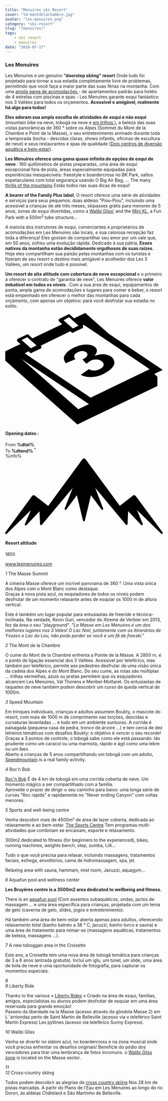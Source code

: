 ```yaml
---
title: "Menuires ski Resort"
cover: "lm-montdelachambre.jpg"
avatar: "les-menuires.png"
category: "ski-resort"
slug: "/menuires/"
tags:
    - ski resort
    - menuires
date: "2018-07-17"
---
```


<div class="edito-wrapper station">
<div class="banner-station">
<div class="banner-station-logo">
<imgtest data="les-menuires.png" directory="post" alt="Les Menuires"></imgtest>
</div>
</div>
<h3 class="main-title-1 h-margin-bottom-0">Les Menuires</h1>
<div class="rich-text">
<p>Les Menuires e um genuíno <strong>“doorstep skiing” resort</strong> Onde tudo foi projetado para tornar a sua estadia completamente livre de problemas, permitindo que você faça a maior parte das suas férias na montanha. Com uma <a rel="nofollow" href="http://en.lesmenuires.com/winter/book"> ampla gama de acomodações </a> - de apartamentos padrão para hotéis de 4 estrelas com piscinas e spas - Les Menuires garante esqui fantástico nos 3 Vallées para todos os orçamentos. <strong> Acessível e amigável, realmente há algo para todos! </strong></p>

<p><strong>
Eles adoram sua ampla escolha de atividades de esqui e não esqui </strong> (mountain bike na neve, tobogã na neve e  <a rel="nofollow" href="http://en.lesmenuires.com/tourism/!/fiche/speed-mountain-386989"> em trilhos </a>), a beleza das suas vistas panorâmicas de 360 ° sobre os Alpes (Sommet du Mont de la Chambre e Point de la Masse), o seu entretenimento animado durante toda a temporada (tocha - descidas claras, shows infantis, oficinas de escultura de neve) e seus restaurantes e spas de qualidade (<a rel="nofollow" href="http://en.lesmenuires.com/winter/activities/aquafun-and-wellness-centre">Dois centros de diversão aquática e bem-estar</a>).</p>

<p><strong>Les Menuires oferece uma gama quase infinita de opções de esqui de neve </strong>: 160 quilômetros de pistas preparadas, uma área de esqui excepcional fora de pista, áreas especialmente equipadas para experiências inesquecíveis: freestyle e boardercross no BK Park, saltos espetaculares com total segurança usando O Big Air Bag, … The many <a rel="nofollow" href="http://en.lesmenuires.com/winter/activities/mountain-and-exciting-activities">thrills of the mountains</a> Estão todos nas suas dicas de esqui!</p>

<p><strong>A bearer of the Family Plus label</strong>, O resort oferece uma série de atividades e serviços para seus pequenos: duas aldeias "Piou-Piou", incluindo uma acessível a crianças de até três meses, skipasses grátis para menores de 5 anos, zonas de esqui divertidas, como a <a rel="nofollow" href="http://en.lesmenuires.com/tourism/!/fiche/walibi-gliss-ski-area-les-menuires-saint-martin-211003">Walibi Gliss’</a> and the <a rel="nofollow" href="http://en.lesmenuires.com/tourism/!/fiche/mini-kl-386988">Mini KL</a>, a Fun Park with a 500m<sup>2 </sup>tube structure…</p>

<p>A maioria dos instrutores de esqui, comerciantes e proprietários de acomodações em Les Menuires são locais, e sua calorosa recepção faz toda a diferença! Eles gostam de compartilhar seu amor por um vale que, em 50 anos, sofreu uma evolução rápida. Dedicado à sua pátria, <strong>Esses nativos da montanha estão decididamente orgulhosos de suas raízes</strong>. Hoje eles compartilham sua paixão pelas montanhas com os turistas e fizeram de seu resort o destino mais amigável e acolhedor dos Les 3 Vallées, um resort onde tudo é possível.</p>

<p><strong>Um resort de alta altitude com cobertura de neve excepcional </strong> e o primeiro a oferecer o contrato de "garantia de neve", Les Menuires oferece <strong> valor imbatível em todos os níveis </strong>. Com a sua área de esqui, equipamentos de ponta, ampla gama de acomodações e lugares para comer e beber, o resort está empenhado em oferecer o melhor das montanhas para cada orçamento, com apenas um objetivo: para você desfrutar sua estadia no estilo.</p>
</div>

<div class="grid center">
<div class="col-6">
<i class="icon icon-date icon-55">
<svg xmlns="http://www.w3.org/2000/svg" viewBox="0 0 55.9 39.6"><path d="M37.6 15.5c-.7-.5-1.6-.8-2.6-.9-1.1 0-2.2.2-3.3.6 1.1-1.4 1.1-2.4.1-3.2-.7-.5-1.7-.8-3.1-.8-1.6 0-3.3.5-4.9 1.4-.9.5-1.7 1.1-2.2 1.7-.5.6-.8 1.2-.8 1.7s.2 1.1.7 1.8l3.4-1.4c-.4-.4-.5-.8-.4-1.3.1-.4.5-.8 1.1-1.1.6-.3 1.1-.5 1.7-.5.6 0 1 .1 1.4.4.4.3.6.7.4 1.2-.2.5-.8.9-1.7 1.4l1.4 1.5c.5-.4.9-.7 1.4-1 .6-.4 1.3-.5 2.1-.5s1.4.2 1.9.6c.6.4.8.9.7 1.4-.1.5-.5 1-1.2 1.3-.6.4-1.3.5-2 .6-.7 0-1.4-.1-2-.5l-2.9 2c1.1.6 2.5.9 4.1.8 1.6-.1 3.2-.6 4.7-1.5 1.6-.9 2.7-1.9 3.1-3.1.1-.9-.1-1.9-1.1-2.6z"></path><path d="M52.9 21.6l3-1.4-19-12.7L28.4 0l-4 1.9L22.7.4 19 2.2v.7L20.2 4 9.6 9 8 7.5 4.2 9.3v.7l1.2 1L0 13.6v3.3l25.6 22.6L54 25.9v-3.3l-1.1-1zM22.6 1.5l.9.8L26 4.5l-2 1-2.4-2.1-.9-.8 1.9-1.1zM7.8 8.6l.9.8 2.4 2.1-2 1-2.4-2.1-.9-.8 2-1zm18.1 25.5L5.8 16.3l23.9 16-3.8 1.8zM51.1 20L30.3 30 6.9 14.3l1.4-.7.7.7 3.8-1.8v-.7l-.2-.2 10.5-5.1.7.6 3.8-1.8v-.7l-.2-.2.6-.1 21.6 14.5 1.7 1.2h-.2z"></path></svg></i>
<h4 class="main-title-3 h-uppercase center h-fz-16">Opening dates :</h4>
   <div class="opening-dates">
                     From  <strong>%dtst%</strong> <br/>
                     To <strong>%dtend%</strong> <sup className="blue">*</sup>
     </div>
     %info%
</div>
<div class="col-6">
<i class="icon icon-mountain icon-55">
<svg xmlns="http://www.w3.org/2000/svg" viewBox="0 0 85.1 40.7"><path d="M23.2 25.6L41.7.4c.2-.3.5-.4.9-.4.3 0 .6.1.8.4l18.5 25.1L69 20c.2-.2.5-.3.8-.2.3 0 .5.2.7.4L85 39.8c.2.2.1.5-.1.7-.2.2-.5.2-.7 0l-13-12.7 3.1 7.5c.1.2 0 .5-.2.6-.2.1-.5.1-.7-.1l-7-7.4-.3 6.9c0 .2-.1.4-.4.5-.2.1-.4 0-.6-.2L48.6 15.8 52.9 27c.1.2 0 .5-.2.6-.2.1-.5.1-.7-.1l-5.7-7.7L43 33.5c-.1.2-.3.4-.5.4s-.4-.2-.5-.4l-3.3-13.7-5.7 7.7c-.2.2-.4.3-.7.1-.2-.1-.3-.4-.2-.6l4.3-11.1-16.6 19.8c-.1.2-.4.2-.6.2-.2-.1-.3-.2-.4-.5l-.3-6.9-7 7.4c-.2.2-.5.2-.7.1-.2-.1-.3-.4-.2-.6l3.2-7.5-13 12.7c-.2.2-.5.2-.7 0-.2-.2-.2-.5-.1-.7l14.5-19.7c.2-.2.4-.4.7-.4.3 0 .6 0 .8.2l7.2 5.6z"></path></svg></i>
<h4 class="main-title-3 h-uppercase center h-fz-16">Resort altitude</h4>
1850
</div>
</div>

<a rel="nofollow" href="http://www.lesmenuires.com" class="btn btn-blue" target="_blank">www.lesmenuires.com</a>

<div class="poi-anchor-title" id="marker_44">
<em>1</em> The Masse Summit
</div>

<div class="o-actu fullWidth">
<div class="grid-noGutter-equalHeight_sm-1">
<div class="col">
<imgtest data="lm-lamasse.jpg" directory="post" alt="The Masse Summit"></imgtest>
</div>
<div class="col">
<div class="pl2 rich-text">
<p>A cimeira Masse oferece um incrível panorama de 360 °. Uma vista única dos Alpes com o Mont Blanc como destaque.<br/>Graças à nova pista azul, os esquiadores de todos os níveis podem desfrutar de um momento relaxante antes de esquiar os 1000 m de altura vertical.</p>
</div>
</div>
</div>
</div>

<div class="o-actu fullWidth">
<div class="grid-noGutter-equalHeight-reverse_sm-1">
<div class="col">
<imgtest data="lm-pistes.jpg" directory="post" alt=""></imgtest>
</div>
<div class="col">
<div class="pl2 rich-text">
<p>Este é também um lugar popular para entusiastas de freeride e técnica-inclinada. Na verdade, Kevin Guri, vencedor do Xtreme de Verbier em 2013, fez da área o seu "playground". <em> "La Masse em Les Menuires é um dos melhores lugares nos 3 Vales! O Lac Noir, juntamente com os itinerários de Yvozes e Lac du Lou, não pode perder se você é um fã de freeski."</em></p>
</div>
</div>
</div>
</div>
<div class="poi-anchor-title" id="marker_45">
<em>2</em> The Mont de la Chambre
</div>

<div class="o-actu fullWidth">
<div class="grid-noGutter-equalHeight_sm-1">
<div class="col">
<imgtest data="lm-montdelachambre.jpg" directory="post" alt="The Mont de la Chambre"></imgtest>
</div>
<div class="col">
<div class="pl2 rich-text">
<p>O cume do Mont de la Chambre enfrenta a Pointe de la Masse. A 2800 m, é o ponto de ligação essencial dos 3 Vallées. Acessível por teleférico, mas também por teleférico, permite aos pedestres desfrutar de uma visão única da cadeia dos Alpes e do Mont Blanc. Do seu cume, as rotas são múltiplas ... trilhas vermelhas, azuis ou pretas permitem que os esquiadores alcancem Les Menuires, Val Thorens e Meribel-Mottaret. Os entusiastas de raquetes de neve também podem descobrir um curso de queda vertical de 1000m.</p>
</div>
</div>
</div>
</div>

<div class="poi-anchor-title" id="marker_46">
<em>3</em> Speed Mountain
</div>

<div class="o-actu fullWidth">
<div class="grid-noGutter-equalHeight_sm-1">
<div class="col">
<imgtest data="lm-luge.jpg" directory="post" alt="Speed Mountain"></imgtest>
</div>
<div class="col">
<div class="pl2 rich-text">
<p>Em trinques individuais, crianças e adultos assumem Boukty, o mascote do resort, com mais de 1000 m de comprimento nas torções, descidas e curvaturas levantadas ... e tudo em um ambiente suntuoso. A corrida é paisagada (pequena casa de pedra, tronco de árvore ...) e tem cerca de dez letreiros temáticos com desafios Boukty: o objetivo é vencer o seu recorde! Graças a 3 pontos de controle, o tobogã sabe como ele está passando: tão prudente como um caracol ou uma marmota, rápido e ágil como uma lebre ou um ibex.<br/>
Aberto a crianças de 5 anos compartilhando um tobogã com um adulto, <a rel="nofollow" href="http://en.lesmenuires.com/tourism/!/fiche/speed-mountain-386989">Speedmountain</a> is a real family activity.</p>
</div>
</div>
</div>
</div>

<div class="poi-anchor-title" id="marker_47">
<em>4</em> Roc’n Bob
</div>

<div class="o-actu fullWidth">
<div class="grid-noGutter-equalHeight_sm-1">
<div class="col">
<imgtest data="lm-rnb.jpg" directory="post" alt="Roc’n Bob"></imgtest>
</div>
<div class="col">
<div class="pl2 rich-text">
<p><a rel="nofollow" href="http://en.lesmenuires.com/tourism/!/fiche/roc-n-bob-toboggan-run-210982">Roc'n Bob</a> É de 4 km de tobogã em uma corrida coberta de neve. Um momento mágico a ser compartilhado com a família.<br/>
Aproveite o prazer de dirigir o seu caminho para baixo: uma longa série de curvas "Roc rapids" e rapidamente no "Never ending Canyon" com voltas menores.</p>
</div>
</div>
</div>
</div>

<div class="poi-anchor-title" id="marker_48">
<em>5</em> Sports and well-being centre
</div>

<div class="o-actu fullWidth">
<div class="grid-noGutter-equalHeight_sm-1">
<div class="col">
<imgtest data="lm-centre.jpg" directory="post" alt="Sports and well-being centre"></imgtest>
</div>
<div class="col">
<div class="pl2 rich-text">
<p>Venha descobrir mais de 4500m² de área de lazer coberta, dedicada ao relaxamento e ao bem-estar. <a rel="nofollow" href="http://en.lesmenuires.com/winter/activities/sports-and-well-being-centre">The Sports Centre</a> Tem programas multi-atividades que combinam se encaixam, esporte e relaxamento.</p>
</div>
</div>
</div>
</div>

<div class="o-actu fullWidth">
<div class="grid-noGutter-equalHeight-reverse_sm-1">
<div class="col">
<imgtest data="lm-fitness.jpg" directory="post" alt=""></imgtest>
</div>
<div class="col">
<div class="pl2 rich-text">
<p>300m2 dedicated to fitness (for beginners to the experienced), bikes, running machines, weights bench, step, zumba, LIA…</p>

<p>Tudo o que você precisa para relaxar, incluindo massagens, tratamentos faciais, esfrega, envoltórios, cama de hidromassagem, spa, jet.</p>

<p>Relaxing area with sauna, hammam, mist room, Jacuzzi, aquagym…</p>
</div>
</div>
</div>
</div>
<div class="poi-anchor-title" id="marker_49">
<em>6</em> Aquafun pool and wellness center
</div>

<div class="o-actu fullWidth">
<div class="grid-noGutter-equalHeight_sm-1">
<div class="col">
<imgtest data="lm-brue-res.jpg" directory="post" alt="Aquafun pool and wellness center"></imgtest>
</div>
<div class="col">
<div class="pl2 rich-text">
<p><strong>Les Bruyères centre is a 3500m2 area dedicated to wellbeing and fitness.</strong></p>

<p>There is an <a rel="nofollow" href="http://en.lesmenuires.com/winter/activities/aquafun-and-wellness-centre">aquafun pool</a> (Com assentos subaquáticos, ondas, jactos de massagem ... e uma área específica para crianças, projetada com um tema de gelo (caverna de gelo, slides, jogos e entretenimento).</p>
<p>Há também uma área de bem-estar aberta apenas para adultos, oferecendo relaxamento total (banho balnéo a 38 ° C, jacuzzi, banho turco e sauna) e uma área de tratamento para mimar-se (massagens aquáticas, tratamentos de beleza, massagens ...).</p>
</div>
</div>
</div>
</div>

<div class="poi-anchor-title" id="marker_50">
<em>7</em> A new toboggan area in the Croisette
</div>

<div class="rich-text">
<p>Este ano, a Croisette tem uma nova área de tobogã temática para crianças de 3 a 8 anos (entrada gratuita). Inclui um iglu, um túnel, um slide, uma área de bola de neve e uma oportunidade de fotografia, para capturar os momentos especiais.</p>
</div>

<div class="poi-anchor-title" id="marker_51">
<em>8</em> 
</div>

<div class="o-actu fullWidth">
<div class="grid-noGutter-equalHeight_sm-1">
<div class="col">
<imgtest data="lm-lac.jpg" directory="post" alt=""></imgtest>
</div>
</div>
</div>

<div class="rich-text">

</div>
<div class="poi-anchor-title" id="marker_52">
<em>9</em> Liberty Ride
</div>

<div class="o-actu fullWidth">
<div class="grid-noGutter-equalHeight_sm-1">
<div class="col">
<imgtest data="libertyride.jpg" directory="post" alt="Liberty Ride"></imgtest>
</div>
<div class="col">
<div class="pl2 rich-text">
<p>Thanks to the various « <a rel="nofollow" href="http://en.lesmenuires.com/tourism/!/fiche/liberty-ride-386981">Liberty Rides</a> » Criado na área de esqui, famílias, amigos, especialistas ou alunos podem desfrutar de esquiar em uma área reservada para grande emoção!<br/> Passeio da liberdade na la Masse (acesso através da gôndola Masse 2) em L 'arriondaz perto de Saint Martin de Belleville (acesso via o teleférico Saint Martin Express) Les pylônes (acesso via teleférico Sunny Express).</p>
</div>
</div>
</div>
</div>

<div class="poi-anchor-title" id="marker_53">
<em>10</em> Walibi Gliss
</div>

<div class="o-actu fullWidth">
<div class="grid-noGutter-equalHeight_sm-1">
<div class="col">
<imgtest data="lm-walibi-gliss.jpg" directory="post" alt="Walibi Gliss"></imgtest>
</div>
<div class="col">
<div class="pl2 rich-text">
<p>Venha se divertir no slalom azul, no boardercross e na zona musical onde você precisa enfrentar os desafios originais! Beneficie do pódio dos vencedores para tirar uma lembrança de fotos incomuns. o <a rel="nofollow" href="http://en.lesmenuires.com/tourism/!/fiche/walibi-gliss-ski-area-les-menuires-saint-martin-211003">Walibi Gliss zone</a> is located on the Masse sector.</p>
</div>
</div>
</div>
</div>

<div class="poi-anchor-title" id="marker_54">
<em>11</em> 
</div>

<div class="o-actu fullWidth">
<div class="grid-noGutter-equalHeight_sm-1">
<div class="col">
<imgtest data="lm-fatbike.jpg" directory="post" alt=""></imgtest>
</div>
</div>
</div>

<div class="poi-anchor-title" id="marker_55">
<em>12</em> Cross-country skiing
</div>

<div class="o-actu fullWidth">
<div class="grid-noGutter-equalHeight_sm-1">
<div class="col">
<imgtest data="lm-skidefond.jpg" directory="post" alt="Cross-country skiing"></imgtest>
</div>
<div class="col">
<div class="pl2 rich-text">
<p>Todos podem descobrir as alegrias de <a rel="nofollow" href="http://en.lesmenuires.com/tourism/!/fiche/cross-country-skiing-les-menuires-saint-martin-de-belleville-91422">cross country skiing</a> Nos 28 km de pistas marcadas. A partir do Plano de l'Eau em Les Menuires ao longo do rio Doron, às aldeias Châtelard e São Martinho de Belleville.</p>
</div>
</div>
</div>
</div>
</div></div>